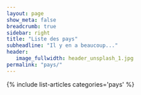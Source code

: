 ```yaml
---
layout: page
show_meta: false
breadcrumb: true
sidebar: right
title: "Liste des pays"
subheadline: "Il y en a beaucoup..."
header:
   image_fullwidth: header_unsplash_1.jpg
permalink: "pays/"
---
```


{% include list-articles categories='pays' %}